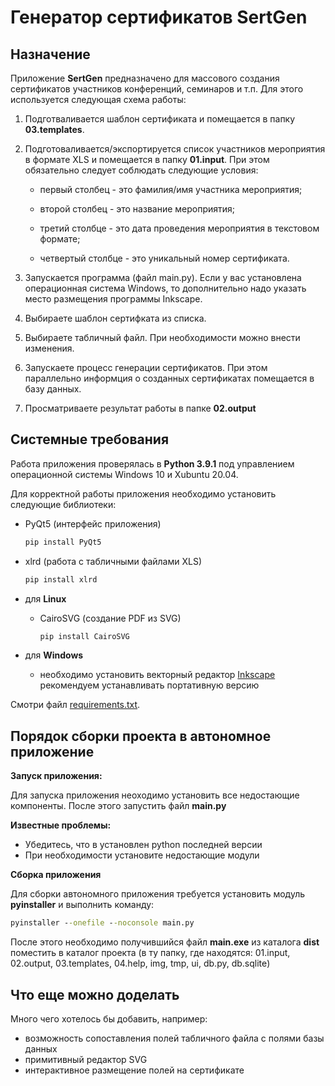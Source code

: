 # Генератор сертификатов SertGen

## Назначение

Приложение **SertGen** предназначено для массового создания сертификатов участников конференций, семинаров и т.п.
Для этого используется следующая схема работы:

1. Подготваливается шаблон сертификата и помещается в папку **03.templates**.
   
2. Подготоваливается/экспортируется список участников мероприятия в формате XLS и помещается в папку **01.input**. При этом обязательно следует соблюдать следующие условия:

    - первый столбец - это фамилия/имя участника мероприятия;

    - второй столбец - это название мероприятия;
  
    - третий столбце - это дата проведения мероприятия в текстовом формате;

    - четвертый столбце - это уникальный номер сертификата.

3. Запускается программа (файл main.py). Если у вас установлена операционная система Windows, то дополнительно надо указать место размещения программы Inkscape.

4. Выбираете шаблон сертифката из списка.

5. Выбираете табличный файл. При необходимости можно внести изменения.

6. Запускаете процесс генерации сертификатов. При этом параллельно информция о созданных сертификатах помещается в базу данных.

7. Просматриваете результат работы в папке **02.output**

## Системные требования

Работа приложения проверялась в **Python 3.9.1** под управлением операционной системы Windows 10 и Xubuntu 20.04.

Для корректной работы приложения необходимо установить следующие библиотеки:

- PyQt5 (интерфейс приложения)
  ```cmd
  pip install PyQt5
  ```
- xlrd (работа с табличными файлами XLS)
  ```cmd
  pip install xlrd
  ```
- для **Linux**
  
  - CairoSVG (создание PDF из SVG)
    ```cmd
    pip install CairoSVG
    ```
- для **Windows**
  - необходимо установить векторный редактор [Inkscape](https://inkscape.org/release/1.0.2/windows/32-bit/)
  рекомендуем устанавливать портативную версию


Смотри файл [requirements.txt](requirements.txt).

## Порядок сборки проекта в автономное приложение

**Запуск приложения:**

Для запуска приложения неоходимо установить все недостающие компоненты. После этого запустить файл **main.py**

**Известные проблемы:**

- Убедитесь, что в установлен python последней версии
- При необходимости установите недостающие модули

**Сборка приложения**

Для сборки автономного приложения требуется установить модуль **pyinstaller** и выполнить команду:  
```cmd
pyinstaller --onefile --noconsole main.py
```
 
После этого необходимо получившийся файл **main.exe** из каталога **dist** поместить в каталог проекта (в ту  папку, где находятся: 01.input, 02.output, 03.templates, 04.help, img, tmp, ui, db.py, db.sqlite)


## Что еще можно доделать

Много чего хотелось бы добавить, например:

- возможность сопоставления полей табличного файла с полями базы данных
- примитивный редактор SVG
- интерактивное размещение полей на сертификате
